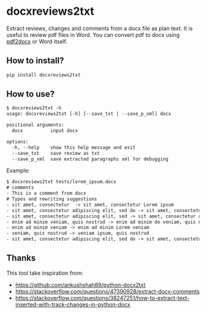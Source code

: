# docxreviews2txt

Extract reviews, changes and comments from a docx file as plan text.
It is useful to review pdf files in Word. 
You can convert pdf to docx using [pdf2docx](https://pypi.org/project/pdf2docx/) or Word itself. 


## How to install? 

```bash
pip install docxreviews2txt
```

## How to use?

```txt
$ docxreviews2txt -h
usage: docxreviews2txt [-h] [--save_txt | --save_p_xml] docx

positional arguments:
  docx          input docx

options:
  -h, --help    show this help message and exit
  --save_txt    save review as txt
  --save_p_xml  save extracted paragraphs xml for debugging
```
  
Example:

```txt
$ docxreviews2txt tests/lorem_ipsum.docx
# comments
- This is a comment from docx
# Typos and rewriting suggestions
- sit amet, consectetur  -> sit amet, consectetur Lorem ipsum
- sit amet, consectetur adipiscing elit, sed do -> sit amet, consectetur elit, sed do
- sit amet, consectetur adipiscing elit, sed -> sit amet, consectetur adipiscings elit, sed
- enim ad minim veniam, quis nostrud -> enim ad minim do veniam, quis nostrud
- enim ad minim veniam -> enim ad minim Lorem veniam
- veniam, quis nostrud -> veniam ipsum, quis nostrud
- sit amet, consectetur adipiscing elit, sed do -> sit amet, consectetur elit, sed do
```

## Thanks

This tool take inspiration from:

- https://github.com/ankushshah89/python-docx2txt
- https://stackoverflow.com/questions/47390928/extract-docx-comments
- https://stackoverflow.com/questions/38247251/how-to-extract-text-inserted-with-track-changes-in-python-docx